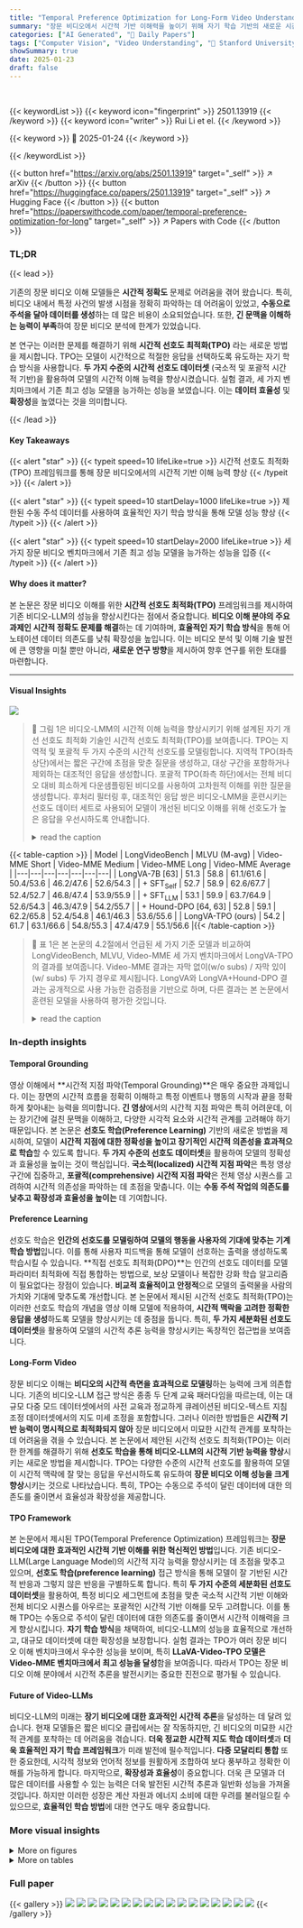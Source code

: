 ```yaml
---
title: "Temporal Preference Optimization for Long-Form Video Understanding"
summary: "장문 비디오에서 시간적 기반 이해력을 높이기 위해 자기 학습 기반의 새로운 시간적 선호도 최적화(TPO) 프레임워크를 제시!"
categories: ["AI Generated", "🤗 Daily Papers"]
tags: ["Computer Vision", "Video Understanding", "🏢 Stanford University",]
showSummary: true
date: 2025-01-23
draft: false
---
```


<br>

{{< keywordList >}}
{{< keyword icon="fingerprint" >}} 2501.13919 {{< /keyword >}}
{{< keyword icon="writer" >}} Rui Li et el. {{< /keyword >}}
 
{{< keyword >}} 🤗 2025-01-24 {{< /keyword >}}
 
{{< /keywordList >}}

{{< button href="https://arxiv.org/abs/2501.13919" target="_self" >}}
↗ arXiv
{{< /button >}}
{{< button href="https://huggingface.co/papers/2501.13919" target="_self" >}}
↗ Hugging Face
{{< /button >}}
{{< button href="https://paperswithcode.com/paper/temporal-preference-optimization-for-long" target="_self" >}}
↗ Papers with Code
{{< /button >}}




### TL;DR


{{< lead >}}

기존의 장문 비디오 이해 모델들은 **시간적 정확도** 문제로 어려움을 겪어 왔습니다. 특히, 비디오 내에서 특정 사건의 발생 시점을 정확히 파악하는 데 어려움이 있었고, **수동으로 주석을 달아 데이터를 생성**하는 데 많은 비용이 소요되었습니다. 또한,  **긴 문맥을 이해하는 능력이 부족**하여 장문 비디오 분석에 한계가 있었습니다.

본 연구는 이러한 문제를 해결하기 위해 **시간적 선호도 최적화(TPO)** 라는 새로운 방법을 제시합니다. TPO는 모델이 시간적으로 적절한 응답을 선택하도록 유도하는 자기 학습 방식을 사용합니다.  **두 가지 수준의 시간적 선호도 데이터셋** (국소적 및 포괄적 시간적 기반)을 활용하여 모델의 시간적 이해 능력을 향상시켰습니다.  실험 결과, 세 가지 벤치마크에서 기존 최고 성능 모델을 능가하는 성능을 보였습니다.  이는 **데이터 효율성** 및 **확장성**을 높였다는 것을 의미합니다.

{{< /lead >}}


#### Key Takeaways

{{< alert "star" >}}
{{< typeit speed=10 lifeLike=true >}} 시간적 선호도 최적화(TPO) 프레임워크를 통해 장문 비디오에서의 시간적 기반 이해 능력 향상 {{< /typeit >}}
{{< /alert >}}

{{< alert "star" >}}
{{< typeit speed=10 startDelay=1000 lifeLike=true >}} 제한된 수동 주석 데이터를 사용하여 효율적인 자기 학습 방식을 통해 모델 성능 향상 {{< /typeit >}}
{{< /alert >}}

{{< alert "star" >}}
{{< typeit speed=10 startDelay=2000 lifeLike=true >}} 세 가지 장문 비디오 벤치마크에서 기존 최고 성능 모델을 능가하는 성능을 입증 {{< /typeit >}}
{{< /alert >}}

#### Why does it matter?
본 논문은 장문 비디오 이해를 위한 **시간적 선호도 최적화(TPO)** 프레임워크를 제시하여 기존 비디오-LLM의 성능을 향상시킨다는 점에서 중요합니다. **비디오 이해 분야의 주요 과제인 시간적 정확도 문제를 해결**하는 데 기여하며,  **효율적인 자기 학습 방식**을 통해 어노테이션 데이터 의존도를 낮춰 확장성을 높입니다.  이는 비디오 분석 및 이해 기술 발전에 큰 영향을 미칠 뿐만 아니라, **새로운 연구 방향**을 제시하여 향후 연구를 위한 토대를 마련합니다.

------
#### Visual Insights



![](https://arxiv.org/html/2501.13919/x1.png)

> 🔼 그림 1은 비디오-LMM의 시간적 이해 능력을 향상시키기 위해 설계된 자기 개선 선호도 최적화 기술인 시간적 선호도 최적화(TPO)를 보여줍니다. TPO는 지역적 및 포괄적 두 가지 수준의 시간적 선호도를 모델링합니다. 지역적 TPO(좌측 상단)에서는 짧은 구간에 초점을 맞춘 질문을 생성하고, 대상 구간을 포함하거나 제외하는 대조적인 응답을 생성합니다. 포괄적 TPO(좌측 하단)에서는 전체 비디오 대비 희소하게 다운샘플링된 비디오를 사용하여 고차원적 이해를 위한 질문을 생성합니다. 후처리 필터링 후, 대조적인 응답 쌍은 비디오-LMM을 훈련시키는 선호도 데이터 세트로 사용되어 모델이 개선된 비디오 이해를 위해 선호도가 높은 응답을 우선시하도록 안내합니다.
> <details>
> <summary>read the caption</summary>
> Figure 1: Temporal Preference Optimization (TPO) is a self-improvement preference optimization technique designed to enhance video comprehension in video-LMMs by modeling temporal preferences at two granular levels: localized and comprehensive TPO. In localized TPO (upper-left), we generate queries focused on short segments, with contrastive responses that retain or exclude the target segment. For comprehensive TPO (lower-left), queries are designed for high-level understanding, using intact video versus sparse downsampled video for contrasting responses. After post-filtering, the contrast response pairs are serving as the preference dataset to train a video-LMM, guiding the model to prioritize preferred responses for improved video understanding.
> </details>





{{< table-caption >}}
| Model | LongVideoBench | MLVU (M-avg) | Video-MME Short | Video-MME Medium | Video-MME Long | Video-MME Average |
|---|---|---|---|---|---|---|
| LongVA-7B [63] | 51.3 | 58.8 | 61.1/61.6 | 50.4/53.6 | 46.2/47.6 | 52.6/54.3 |
| + SFT<sub>Self</sub> | 52.7 | 58.9 | 62.6/67.7 | 52.4/52.7 | 46.8/47.4 | 53.9/55.9 |
| + SFT<sub>LLM</sub> | 53.1 | 59.9 | 63.7/64.9 | 52.6/54.3 | 46.3/47.9 | 54.2/55.7 |
| + Hound-DPO [64, 63] | 52.8 | 59.1 | 62.2/65.8 | 52.4/54.8 | 46.1/46.3 | 53.6/55.6 |
| LongVA-TPO (ours) | 54.2 | 61.7 | 63.1/66.6 | 54.8/55.3 | 47.4/47.9 | 55.1/56.6 |{{< /table-caption >}}

> 🔼 표 1은 본 논문의 4.2절에서 언급된 세 가지 기준 모델과 비교하여 LongVideoBench, MLVU, Video-MME 세 가지 벤치마크에서 LongVA-TPO의 결과를 보여줍니다. Video-MME 결과는 자막 없이(w/o subs) / 자막 있이(w/ subs) 두 가지 경우로 제시됩니다. LongVA와 LongVA+Hound-DPO 결과는 공개적으로 사용 가능한 검증점을 기반으로 하며, 다른 결과는 본 논문에서 훈련된 모델을 사용하여 평가한 것입니다.
> <details>
> <summary>read the caption</summary>
> Table 1: Results of LongVA-TPO on LongVideoBench [54], MLVU [68] and Video-MME [15] benchmarks compared to 3 baseline methods mentioned in 4.2. The Video-MME results are presented in the format “w/o subs / w/ subs”. The results for LongVA and LongVA+Hound-DPO are based on publicly available checkpoints, while the other results are evaluated using our trained model.
> </details>





### In-depth insights


#### Temporal Grounding
영상 이해에서 **시간적 지점 파악(Temporal Grounding)**은 매우 중요한 과제입니다.  이는 장면의 시간적 흐름을 정확히 이해하고 특정 이벤트나 행동의 시작과 끝을 정확하게 찾아내는 능력을 의미합니다.  **긴 영상**에서의 시간적 지점 파악은 특히 어려운데, 이는 장기간에 걸친 문맥을 이해하고, 다양한 시각적 요소와 시간적 관계를 고려해야 하기 때문입니다. 본 논문은 **선호도 학습(Preference Learning)** 기반의 새로운 방법을 제시하여,  모델이 **시간적 지점에 대한 정확성을 높이고 장기적인 시간적 의존성을 효과적으로 학습**할 수 있도록 합니다.  **두 가지 수준의 선호도 데이터셋**을 활용하여 모델의 정확성과 효율성을 높이는 것이 핵심입니다.  **국소적(localized) 시간적 지점 파악**은 특정 영상 구간에 집중하고, **포괄적(comprehensive) 시간적 지점 파악**은 전체 영상 시퀀스를 고려하여 시간적 의존성을 파악하는 데 초점을 맞춥니다.  이는 **수동 주석 작업의 의존도를 낮추고 확장성과 효율성을 높이는** 데 기여합니다.

#### Preference Learning
선호도 학습은 **인간의 선호도를 모델링하여 모델의 행동을 사용자의 기대에 맞추는 기계 학습 방법**입니다.  이를 통해 사용자 피드백을 통해 모델이 선호하는 출력을 생성하도록 학습시킬 수 있습니다.  **직접 선호도 최적화(DPO)**는 인간의 선호도 데이터를 모델 파라미터 최적화에 직접 통합하는 방법으로,  보상 모델이나 복잡한 강화 학습 알고리즘이 필요없다는 장점이 있습니다.  **비교적 효율적이고 안정적**으로 모델의 출력물을 사람의 가치와 기대에 맞추도록 개선합니다. 본 논문에서 제시된 시간적 선호도 최적화(TPO)는 이러한 선호도 학습의 개념을 영상 이해 모델에 적용하여, **시간적 맥락을 고려한 정확한 응답을 생성**하도록 모델을 향상시키는 데 중점을 둡니다. 특히, **두 가지 세분화된 선호도 데이터셋**을 활용하여 모델의 시간적 추론 능력을 향상시키는 독창적인 접근법을 보여줍니다.

#### Long-Form Video
장문 비디오 이해는 **비디오의 시간적 측면을 효과적으로 모델링**하는 능력에 크게 의존합니다. 기존의 비디오-LLM 접근 방식은 종종 두 단계 교육 패러다임을 따르는데, 이는 대규모 다중 모드 데이터셋에서의 사전 교육과 정교하게 큐레이션된 비디오-텍스트 지침 조정 데이터셋에서의 지도 미세 조정을 포함합니다. 그러나 이러한 방법들은 **시간적 기반 능력이 명시적으로 최적화되지 않아** 장문 비디오에서 미묘한 시간적 관계를 포착하는 데 어려움을 겪을 수 있습니다. 본 논문에서 제안된 시간적 선호도 최적화(TPO)는 이러한 한계를 해결하기 위해 **선호도 학습을 통해 비디오-LLM의 시간적 기반 능력을 향상**시키는 새로운 방법을 제시합니다. TPO는 다양한 수준의 시간적 선호도를 활용하여 모델이 시간적 맥락에 잘 맞는 응답을 우선시하도록 유도하여 **장문 비디오 이해 성능을 크게 향상**시키는 것으로 나타났습니다.  특히, TPO는 수동으로 주석이 달린 데이터에 대한 의존도를 줄이면서 효율성과 확장성을 제공합니다.

#### TPO Framework
본 논문에서 제시된 TPO(Temporal Preference Optimization) 프레임워크는 **장문 비디오에 대한 효과적인 시간적 기반 이해를 위한 혁신적인 방법**입니다. 기존 비디오-LLM(Large Language Model)의 시간적 지각 능력을 향상시키는 데 초점을 맞추고 있으며, **선호도 학습(preference learning)** 접근 방식을 통해 모델이 잘 기반된 시간적 반응과 그렇지 않은 반응을 구별하도록 합니다. 특히 **두 가지 수준의 세분화된 선호도 데이터셋**을 활용하여, 특정 비디오 세그먼트에 초점을 맞춘 국소적 시간적 기반 이해와 전체 비디오 시퀀스를 아우르는 포괄적인 시간적 기반 이해를 모두 고려합니다. 이를 통해 TPO는 수동으로 주석이 달린 데이터에 대한 의존도를 줄이면서 시간적 이해력을 크게 향상시킵니다. **자기 학습 방식**을 채택하여, 비디오-LLM의 성능을 효율적으로 개선하고, 대규모 데이터셋에 대한 확장성을 보장합니다. 실험 결과는 TPO가 여러 장문 비디오 이해 벤치마크에서 우수한 성능을 보이며, 특히 **LLaVA-Video-TPO 모델은 Video-MME 벤치마크에서 최고 성능을 달성**함을 보여줍니다. 따라서 TPO는 장문 비디오 이해 분야에서 시간적 추론을 발전시키는 중요한 진전으로 평가될 수 있습니다.

#### Future of Video-LLMs
비디오-LLM의 미래는 **장기 비디오에 대한 효과적인 시간적 추론**을 달성하는 데 달려 있습니다.  현재 모델들은 짧은 비디오 클립에서는 잘 작동하지만, 긴 비디오의 미묘한 시간적 관계를 포착하는 데 어려움을 겪습니다.  **더욱 정교한 시간적 지도 학습 데이터셋**과 **더욱 효율적인 자기 학습 프레임워크**가 미래 발전에 필수적입니다.  **다중 모달리티 통합** 또한 중요한데, 시각적 정보와 언어적 정보를 원활하게 조합하여 보다 풍부하고 정확한 이해를 가능하게 합니다. 마지막으로, **확장성과 효율성**이 중요합니다.  더욱 큰 모델과 더 많은 데이터를 사용할 수 있는 능력은 더욱 발전된 시간적 추론과 일반화 성능을 가져올 것입니다.  하지만 이러한 성장은 계산 자원과 에너지 소비에 대한 우려를 불러일으킬 수 있으므로, **효율적인 학습 방법**에 대한 연구도 매우 중요합니다.


### More visual insights

<details>
<summary>More on figures
</summary>


![](https://arxiv.org/html/2501.13919/x2.png)

> 🔼 그림 2는 MLVU 데이터셋에서 입력 비디오 길이에 따른 LongVA-TPO와 LongVA 모델의 성능 변화를 보여줍니다. LongVA-TPO는 입력 길이가 길어질수록 성능이 지속적으로 향상되는 반면, LongVA는 입력 길이가 64 프레임을 초과하면 성능 저하를 경험합니다. 이는 LongVA-TPO가 장시간 비디오에 대한 이해 능력을 향상시키는 데 효과적임을 시사합니다.  즉, LongVA-TPO는 긴 비디오에 대해서도 성능이 개선되는 반면, LongVA는 비디오 길이가 일정 수준을 넘어서면 성능이 떨어지는 것을 보여줍니다.
> <details>
> <summary>read the caption</summary>
> Figure 2: The performance of LongVA-TPO and LongVA on MLVU with different input lengths. LongVA-TPO consistently shows performance improvements with longer inputs, whereas LongVA experiences performance degradation when the input exceeds 64 frames.
> </details>



![](https://arxiv.org/html/2501.13919/extracted/6150550/sec/length.png)

> 🔼 그림 3은 논문에서 제시된 'needle-in-a-haystack' 과제에서 LongVA-TPO 모델과 원본 LongVA 모델의 성능을 비교한 그래프입니다.  x축은 비디오 프레임 수(log2 스케일), y축은 점수를 나타냅니다.  두 모델 모두 프레임 수가 증가함에 따라 성능이 향상되지만, LongVA-TPO 모델은 LongVA 모델보다 훨씬 높은 점수를 기록하며, 특히 프레임 수가 많을 때 그 차이가 더욱 두드러집니다.  이것은 LongVA-TPO 모델이 장시간 비디오에서도 시간적 정확도를 유지하며 목표 정보를 효과적으로 찾아낼 수 있음을 시사합니다.  그래프의 색상은 각 모델의 성능을 나타내는 등급(depth percent)을 보여줍니다.  즉, 색이 진할수록 해당 프레임에서 모델의 정확도가 높다는 것을 의미합니다.
> <details>
> <summary>read the caption</summary>
> Figure 3: Comparison of our LongVA-TPO model and the original LongVA model on the needle-in-a-haystack task.
> </details>



![](https://arxiv.org/html/2501.13919/extracted/6150550/sec/question_type2.png)

> 🔼 그림 4는 VideoMME 벤치마크의 두 개의 비디오에 대해 LongVA-TPO 모델과 LongVA 모델의 성능을 질적으로 비교한 것입니다.  LongVA-TPO 모델은 포괄적인 질문과 국지적인 질문 모두에서 LongVA 모델보다 뛰어난 답변 생성 품질을 보여줍니다.  즉, 비디오의 맥락을 더 잘 이해하고 더 정확하고 상세한 답변을 생성한다는 것을 의미합니다. 그림에는 두 가지 질문-답변 예시가 포함되어 있으며, 각 예시에서 LongVA-TPO 모델이 LongVA 모델보다 더 적절하고 정확한 답변을 생성하는 것을 보여줍니다.
> <details>
> <summary>read the caption</summary>
> Figure 4: Qualitative comparison between LongVA-TPO model and LongVA on two videos from VideoMME benchmark. Our LongVA-TPO model demonstrates superior generation quality on both comprehensive and localized questions.
> </details>



![](https://arxiv.org/html/2501.13919/x5.png)

> 🔼 이 그림은 논문에서 사용된 8,000개의 크롤링 비디오의 길이 분포를 보여줍니다. x축은 비디오 길이를 나타내고 y축은 해당 길이의 비디오 개수를 나타냅니다. 이를 통해 연구에 사용된 비디오 데이터의 길이 분포가 어떠한지를 한눈에 파악할 수 있습니다.  특히, 비디오 길이의 다양성을 보여주는 데 유용하며, 짧은 비디오와 긴 비디오의 비율을 파악하는 데 도움이 됩니다.  이 정보는 모델의 성능을 평가하는 데 중요한 요소가 될 수 있습니다.
> <details>
> <summary>read the caption</summary>
> Figure 5: The distribution of lengths for 8K crawled videos.
> </details>



![](https://arxiv.org/html/2501.13919/x6.png)

> 🔼 그림 6은 LongVA-TPO를 위한 10,000개의 큐레이션된 선호도 데이터셋에 대한 질문 유형의 분포를 보여줍니다.  각 질문 유형은 데이터셋에서 차지하는 비율을 백분율로 나타냅니다.  데이터셋은 다양한 유형의 비디오 이해 작업을 다루는 질문들을 포함하며, 시간적 추론, 행동 추론, 인과 관계 추론, 정보 추출, 서술형 질문, 요약, 개체 추론, 공간적 추론 등이 포함되어 있습니다. 이는 TPO 모델이 다양한 종류의 질문에 대해서도 효과적인 응답을 생성할 수 있도록 훈련되었음을 보여줍니다.
> <details>
> <summary>read the caption</summary>
> Figure 6: The distribution of question types for 10K curated preference dataset for LongVA-TPO.
> </details>



</details>




<details>
<summary>More on tables
</summary>


{{< table-caption >}}
| Model | Size | LongVideoBench | MLVU (M-avg) | Video-MME Short | Video-MME Medium | Video-MME Long | Video-MME Average |
|---|---|---|---|---|---|---|---| 
| GPT-4o<sup>[2]</sup> | - | 66.7 | 64.6 | 80.0/82.8 | 70.3/76.6 | 65.3/72.1 | 71.9/77.2 |
| Video-LLaVA<sup>[31]</sup> | 7B | 39.1 | 47.3 | 45.3/46.1 | 38.0/40.7 | 36.2/38.1 | 39.9/41.6 |
| LLaVA-1.5<sup>[33]</sup> | 7B | 40.3 | - | - | - | - | - |
| PLLaVA<sup>[55]</sup> | 7B | 40.2 | - | - | - | - | - |
| Qwen-VL-Max<sup>[5]</sup> | - | - | 42.2 | 55.8/57.6 | 49.2/48.9 | 48.9/47.0 | 51.3/51.2 |
| ShareGPT4Video<sup>[7]</sup> | 8B | 39.7 | 46.4 | 48.3/53.6 | 36.3/39.3 | 35.0/37.9 | 39.9/43.6 |
| InternVL-Chat-V1.5<sup>[11]</sup> | 20B | 51.2 | 50.4 | 50.7/52.4 | 60.2/61.7 | 46.4/49.1 | 45.6/46.6 |
| VideoChat2<sup>[28]</sup> | 7B | 39.3 | 47.9 | 48.3/52.8 | 37.0/39.4 | 33.2/39.2 | 39.5/43.8 |
| LongLLaVA<sup>[59]</sup> | 7B | - | 56.3 | 61.9/66.2 | 51.4/54.7 | 45.4/50.3 | 52.9/57.1 |
| Video-CCAM<sup>[14]</sup> | 14B | - | 63.1 | 62.2/66.0 | 50.6/56.3 | 46.7/49.9 | 53.2/57.4 |
| NVILA<sup>[37]</sup> | 7B | 57.7 | 70.1 | 75.7/77.6 | 62.2/69.0 | 54.8/63.3 | 64.2/70.0 |
| Qwen2-VL<sup>[51]</sup> | 7B | 55.6 | - | - | - | - | 63.3/69.0 |
| Apollo<sup>[72]</sup> | 7B | 58.5 | 70.9 | - | - | - | 61.3/63.3 |
| LongVA-7B<sup>[63]</sup> | 7B | 51.3 | 58.8 | 61.1/61.6 | 50.4/53.6 | 46.2/47.6 | 52.6/54.3 |
| LLaVA-Video-7B<sup>[66]</sup> | 7B | 58.2 | 70.8 | - | - | - | 63.3/69.7 |
| **LongVA-TPO (ours)** | 7B | 54.2 | 61.7 | 63.1/66.6 | 54.8/55.3 | 47.4/47.9 | 55.1/56.6 |
| **LLaVA-Video-TPO (ours)** | 7B | **60.1** | **71.1** | **76.8**/ **78.7** | **64.6**/ **69.4** | **55.4**/ **66.4** | **65.6**/ **71.5** |{{< /table-caption >}}
> 🔼 표 2는 LongVideoBench, MLVU, Video-MME 세 가지 비디오 이해 벤치마크에서 제안된 방법(TPO)의 성능을 최첨단 모델들과 비교하여 보여줍니다. Video-MME 결과는 자막 유무에 따라 '자막 없음/자막 있음' 형식으로 제시됩니다. 이 표는 TPO가 다양한 비디오 길이와 복잡도에 걸쳐 우수한 성능을 달성함을 보여주는 실험 결과를 요약하여 보여줍니다.
> <details>
> <summary>read the caption</summary>
> Table 2: Results on LongVideoBench [54], MLVU [68] and Video-MME [15] compared with state-of-the-art models. The Video-MME results are presented in the format “w/o subs / w/ subs”.
> </details>

{{< table-caption >}}
| Model | LongVideoBench | MLVU | VideoMME |
|---|---|---|---|
| LongVA | 51.3 | 58.8 | 52.6 |
| TPO<sub>2k</sub> | 52.5 | 57.8 | 52.8 |
| TPO<sub>5k</sub> | 53.7 | 59.5 | 53.6 |
| TPO<sub>10k</sub> | **54.2** | **61.7** | **55.1** |{{< /table-caption >}}
> 🔼 표 3은 LongVA-TPO 모델을 다양한 크기의 데이터셋으로 학습시킨 결과를 보여줍니다.  데이터셋의 크기가 증가함에 따라 LongVA-TPO의 성능이 지속적으로 향상되는 것을 확인할 수 있습니다. Video-MME 벤치마크의 경우 자막 없이 평가되었습니다. 이 표는 TPO 모델의 확장성과 데이터 크기 변화에 대한 강건성을 보여주는 중요한 결과를 제시합니다.
> <details>
> <summary>read the caption</summary>
> Table 3: Results of LongVA-TPO (TPO) trained on different data scales. TPO achieves consistent performance improvements as the data scale increases. The performance on the VideoMME benchmark is evaluated without subtitles.
> </details>

{{< table-caption >}}
| Model | LongVideoBench | MLVU | VideoMME |
|---|---|---|---|
| LongVA | 51.3 | 58.8 | 52.6 |
| TPO<sub>localized</sub> | 53.5 | 58.7 | 54.0 |
| TPO<sub>comprehensive</sub> | 53.4 | 58.5 | 53.8 |
| TPO<sub>full</sub> | **54.2** | **61.7** | **55.1** |{{< /table-caption >}}
> 🔼 표 4는 다양한 데이터 세분화(localized temporal preference data와 comprehensive temporal preference data)를 사용했을 때의 성능을 비교 분석한 결과를 보여줍니다.  Localized TPO는 비디오의 특정 부분에 초점을 맞춘 질의응답 데이터를 사용하고, Comprehensive TPO는 전체 비디오 시퀀스를 고려한 질의응답 데이터를 사용합니다. 이 표를 통해 각 데이터 세분화 방식의 효과와 두 방식을 결합했을 때의 시너지 효과를 확인할 수 있습니다.  각 데이터 유형별 성능과 두 유형의 데이터를 결합했을 때의 성능 향상을 비교하여 TPO 모델의 성능 개선에 어떤 데이터 세분화 방식이 더 효과적인지 분석합니다.
> <details>
> <summary>read the caption</summary>
> Table 4: Ablation study of different data granularities.
> </details>

{{< table-caption >}}
| Localized/Comprehensive TPO Ratio | LongVideoBench | MLVU | VideoMME |
|---|---|---|---|
| 10:0 | 53.5 | 58.7 | 54.0 |
| 8:2 | 53.8 | 59.9 | 54.0 |
| 5:5 (Our final TPO model) | 54.2 | 61.7 | 55.1 |
| 2:8 | 53.4 | 59.1 | 54.2 |
| 0:10 | 53.4 | 58.5 | 53.8 |{{< /table-caption >}}
> 🔼 표 5는 LongVA 모델을 기반으로, 국소적 TPO 데이터와 종합적 TPO 데이터의 혼합 비율을 다르게 하여 학습시킨 TPO의 결과를 보여줍니다. 국소적 TPO 데이터와 종합적 TPO 데이터의 비율을 10:0, 8:2, 5:5, 2:8, 0:10으로 다르게 하여 실험하였고, 각 비율에 따른 LongVideoBench, MLVU, VideoMME 세 가지 벤치마크에서의 성능을 보여줍니다. 이를 통해 국소적 TPO와 종합적 TPO 데이터의 균형 잡힌 조합이 모델 성능 향상에 중요함을 보여줍니다.
> <details>
> <summary>read the caption</summary>
> Table 5: Results of TPO trained on different data mix ratios for localized TPO and comprehensive TPO data based on the LongVA model.
> </details>

</details>




### Full paper

{{< gallery >}}
<img src="paper_images/1.png" class="grid-w50 md:grid-w33 xl:grid-w25" />
<img src="paper_images/2.png" class="grid-w50 md:grid-w33 xl:grid-w25" />
<img src="paper_images/3.png" class="grid-w50 md:grid-w33 xl:grid-w25" />
<img src="paper_images/4.png" class="grid-w50 md:grid-w33 xl:grid-w25" />
<img src="paper_images/5.png" class="grid-w50 md:grid-w33 xl:grid-w25" />
<img src="paper_images/6.png" class="grid-w50 md:grid-w33 xl:grid-w25" />
<img src="paper_images/7.png" class="grid-w50 md:grid-w33 xl:grid-w25" />
<img src="paper_images/8.png" class="grid-w50 md:grid-w33 xl:grid-w25" />
<img src="paper_images/9.png" class="grid-w50 md:grid-w33 xl:grid-w25" />
<img src="paper_images/10.png" class="grid-w50 md:grid-w33 xl:grid-w25" />
<img src="paper_images/11.png" class="grid-w50 md:grid-w33 xl:grid-w25" />
<img src="paper_images/12.png" class="grid-w50 md:grid-w33 xl:grid-w25" />
<img src="paper_images/13.png" class="grid-w50 md:grid-w33 xl:grid-w25" />
<img src="paper_images/14.png" class="grid-w50 md:grid-w33 xl:grid-w25" />
<img src="paper_images/15.png" class="grid-w50 md:grid-w33 xl:grid-w25" />
<img src="paper_images/16.png" class="grid-w50 md:grid-w33 xl:grid-w25" />
<img src="paper_images/17.png" class="grid-w50 md:grid-w33 xl:grid-w25" />
{{< /gallery >}}